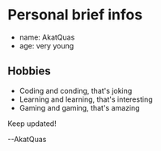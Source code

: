 # Personal brief infos
* name: AkatQuas
* age: very young

## Hobbies
* Coding and conding, that's joking
* Learning and learning, that's interesting
* Gaming and gaming, that's amazing

Keep updated!

--AkatQuas

